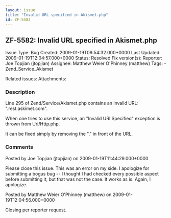 ```yaml
---
layout: issue
title: "Invalid URL specified in Akismet.php"
id: ZF-5582
---
```


ZF-5582: Invalid URL specified in Akismet.php
---------------------------------------------

 Issue Type: Bug Created: 2009-01-19T09:54:32.000+0000 Last Updated: 2009-01-19T12:04:57.000+0000 Status: Resolved Fix version(s): 
 Reporter:  Joe Topjian (jtopjian)  Assignee:  Matthew Weier O'Phinney (matthew)  Tags: - Zend\_Service\_Akismet
 
 Related issues: 
 Attachments: 
### Description

Line 295 of Zend/Service/Akismet.php contains an invalid URL: ".rest.askimet.com".

When one tries to use this service, an "Invalid URI Specified" exception is thrown from Uri/Http.php.

It can be fixed simply by removing the "." in front of the URL.

 

 

### Comments

Posted by Joe Topjian (jtopjian) on 2009-01-19T11:44:29.000+0000

Please close this issue. This was an error on my side. I apologize for submitting a bogus bug -- I thought I had checked every possible aspect before submitting it, but that was not the case. It works as is. Again, I apologize.

 

 

Posted by Matthew Weier O'Phinney (matthew) on 2009-01-19T12:04:56.000+0000

Closing per reporter request.

 

 